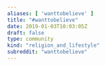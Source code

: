 ```yaml
---
aliases: [ 'wanttobelieve' ]
title: "#wanttobelieve"
date: 2019-01-03T10:03:05Z
draft: false
type: community
kind: "religion_and_lifestyle"
subreddit: "wanttobelieve"
---
```

